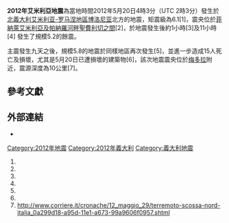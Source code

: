 **2012年艾米利亞地震**為當地時間2012年5月20日4時3分（UTC
2時3分）發生於[北義大利](https://zh.wikipedia.org/wiki/北義大利 "wikilink")[艾米利亚-罗马涅地區](https://zh.wikipedia.org/wiki/艾米利亚-罗马涅 "wikilink")[博洛尼亚](../Page/博洛尼亚.md "wikilink")北方的地震，矩震級為6.1\[1\]，震央位於[菲納萊艾米利亞及](../Page/菲纳莱埃米利亚.md "wikilink")[帕納羅河畔聖費利切之間](https://zh.wikipedia.org/wiki/帕納羅河畔聖費利切 "wikilink")\[2\]，於地震發生後約1小時\[3\]及11小時\[4\]
發生了規模5.2的餘震。

主震發生九天之後，規模5.8的地震於同樣地區再次發生\[5\]，並進一步造成15人死亡及損壞，尤其是5月20日已遭損壞的建築物\[6\]，該次地震震央位於[梅多拉](../Page/梅多拉.md "wikilink")附近，震源深度為10公里\[7\]。

## 參考文獻

## 外部連結

  -
[Category:2012年地震](https://zh.wikipedia.org/wiki/Category:2012年地震 "wikilink")
[Category:2012年義大利](https://zh.wikipedia.org/wiki/Category:2012年義大利 "wikilink")
[Category:義大利地震](https://zh.wikipedia.org/wiki/Category:義大利地震 "wikilink")

1.
2.
3.
4.
5.
6.
7.  <http://www.corriere.it/cronache/12_maggio_29/terremoto-scossa-nord-italia_0a299d18-a95d-11e1-a673-99a9606f0957.shtml>
